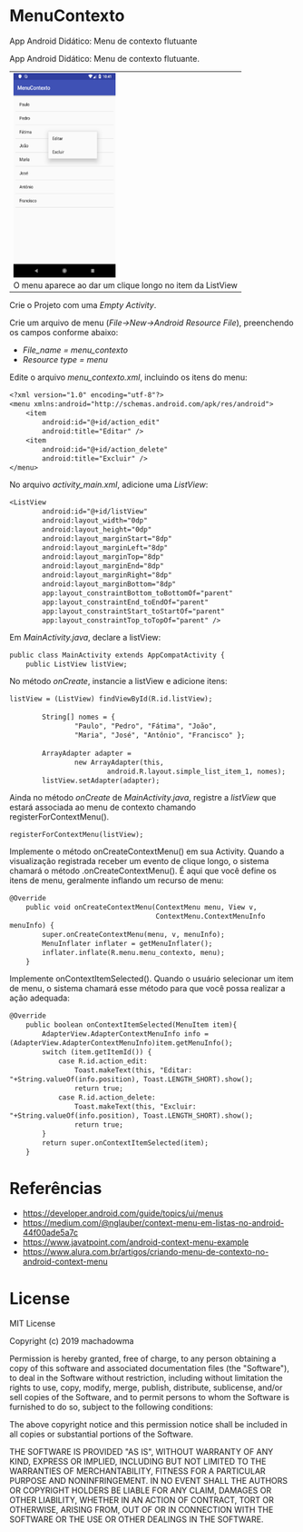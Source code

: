 # MenuContexto
App Android Didático: Menu de contexto flutuante

App Android Didático: Menu de contexto flutuante.

<table>
<tr align=center>
<td><img src="https://github.com/machadowma/MenuContexto/blob/master/screen_capture_1.png" align="left" height="360" width="180" ></td>
</tr>
<tr align=center>
<td>O menu aparece ao dar um clique longo no item da ListView</td>
</tr>
</table>

Crie o Projeto com uma *Empty Activity*.



Crie um arquivo de menu (*File->New->Android Resource File*), preenchendo os campos conforme abaixo:
* *File_name = menu_contexto*
* *Resource type = menu*

Edite o arquivo *menu_contexto.xml*, incluindo os itens do menu:
```
<?xml version="1.0" encoding="utf-8"?>
<menu xmlns:android="http://schemas.android.com/apk/res/android">
    <item
        android:id="@+id/action_edit"
        android:title="Editar" />
    <item
        android:id="@+id/action_delete"
        android:title="Excluir" />
</menu>
```

No arquivo *activity_main.xml*, adicione uma *ListView*:
```
<ListView
        android:id="@+id/listView"
        android:layout_width="0dp"
        android:layout_height="0dp"
        android:layout_marginStart="8dp"
        android:layout_marginLeft="8dp"
        android:layout_marginTop="8dp"
        android:layout_marginEnd="8dp"
        android:layout_marginRight="8dp"
        android:layout_marginBottom="8dp"
        app:layout_constraintBottom_toBottomOf="parent"
        app:layout_constraintEnd_toEndOf="parent"
        app:layout_constraintStart_toStartOf="parent"
        app:layout_constraintTop_toTopOf="parent" />
```

Em *MainActivity.java*, declare a listView:
```
public class MainActivity extends AppCompatActivity {
    public ListView listView;
```

No método *onCreate*, instancie a listView e adicione itens:
```
listView = (ListView) findViewById(R.id.listView);

        String[] nomes = {
                "Paulo", "Pedro", "Fátima", "João",
                "Maria", "José", "Antônio", "Francisco" };

        ArrayAdapter adapter =
                new ArrayAdapter(this,
                        android.R.layout.simple_list_item_1, nomes);
        listView.setAdapter(adapter);
```

Ainda no método *onCreate* de *MainActivity.java*, registre a *listView* que estará associada ao menu de contexto chamando registerForContextMenu().
```
registerForContextMenu(listView);
```

Implemente o método onCreateContextMenu() em sua Activity.
Quando a visualização registrada receber um evento de clique longo, o sistema chamará o método .onCreateContextMenu().
É aqui que você define os itens de menu, geralmente inflando um recurso de menu:
```
@Override
    public void onCreateContextMenu(ContextMenu menu, View v,
                                    ContextMenu.ContextMenuInfo menuInfo) {
        super.onCreateContextMenu(menu, v, menuInfo);
        MenuInflater inflater = getMenuInflater();
        inflater.inflate(R.menu.menu_contexto, menu);
    }
```

Implemente onContextItemSelected().
Quando o usuário selecionar um item de menu, o sistema chamará esse método para que você possa realizar a ação adequada:
```
@Override
    public boolean onContextItemSelected(MenuItem item){
        AdapterView.AdapterContextMenuInfo info = (AdapterView.AdapterContextMenuInfo)item.getMenuInfo();
        switch (item.getItemId()) {
            case R.id.action_edit:
                Toast.makeText(this, "Editar: "+String.valueOf(info.position), Toast.LENGTH_SHORT).show();
                return true;
            case R.id.action_delete:
                Toast.makeText(this, "Excluir: "+String.valueOf(info.position), Toast.LENGTH_SHORT).show();
                return true;
        }
        return super.onContextItemSelected(item);
    }
```


# Referências
* https://developer.android.com/guide/topics/ui/menus
* https://medium.com/@nglauber/context-menu-em-listas-no-android-44f00ade5a7c
* https://www.javatpoint.com/android-context-menu-example
* https://www.alura.com.br/artigos/criando-menu-de-contexto-no-android-context-menu

# License

MIT License

Copyright (c) 2019 machadowma

Permission is hereby granted, free of charge, to any person obtaining a copy
of this software and associated documentation files (the "Software"), to deal
in the Software without restriction, including without limitation the rights
to use, copy, modify, merge, publish, distribute, sublicense, and/or sell
copies of the Software, and to permit persons to whom the Software is
furnished to do so, subject to the following conditions:

The above copyright notice and this permission notice shall be included in all
copies or substantial portions of the Software.

THE SOFTWARE IS PROVIDED "AS IS", WITHOUT WARRANTY OF ANY KIND, EXPRESS OR
IMPLIED, INCLUDING BUT NOT LIMITED TO THE WARRANTIES OF MERCHANTABILITY,
FITNESS FOR A PARTICULAR PURPOSE AND NONINFRINGEMENT. IN NO EVENT SHALL THE
AUTHORS OR COPYRIGHT HOLDERS BE LIABLE FOR ANY CLAIM, DAMAGES OR OTHER
LIABILITY, WHETHER IN AN ACTION OF CONTRACT, TORT OR OTHERWISE, ARISING FROM,
OUT OF OR IN CONNECTION WITH THE SOFTWARE OR THE USE OR OTHER DEALINGS IN THE
SOFTWARE.
